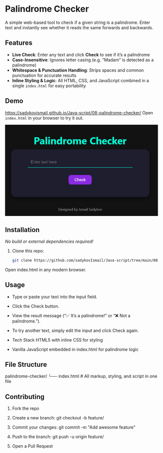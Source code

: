 # Palindrome Checker

A simple web-based tool to check if a given string is a palindrome. Enter text and instantly see whether it reads the same forwards and backwards.

## Features

- **Live Check**: Enter any text and click **Check** to see if it’s a palindrome  
- **Case-Insensitive**: Ignores letter casing (e.g. “Madam” is detected as a palindrome)  
- **Whitespace & Punctuation Handling**: Strips spaces and common punctuation for accurate results  
- **Inline Styling & Logic**: All HTML, CSS, and JavaScript combined in a single `index.html` for easy portability  

## Demo
https://sadykovismail.github.io/Java-script/08-palindrome-checker/
Open `index.html` in your browser to try it out.

![Screenshot of the Palindrome Checker](./screenshot.png)

## Installation

_No build or external dependencies required!_

1. Clone this repo:  
   ```bash
   git clone https://github.com/sadykovIsmail/Java-script/tree/main/08-palindrome-checker
Open index.html in any modern browser.

## Usage
- Type or paste your text into the input field.

- Click the Check button.

- View the result message (“✅ It’s a palindrome!” or “❌ Not a palindrome.”).

- To try another text, simply edit the input and click Check again.

- Tech Stack
HTML5 with inline CSS for styling

- Vanilla JavaScript embedded in index.html for palindrome logic

## File Structure
palindrome-checker/
└── index.html    # All markup, styling, and script in one file

## Contributing
1) Fork the repo

2) Create a new branch:
git checkout -b feature/<your-branch-name>

3) Commit your changes:
git commit -m "Add awesome feature"

4) Push to the branch:
git push -u origin feature/<your-branch-name>

5) Open a Pull Request